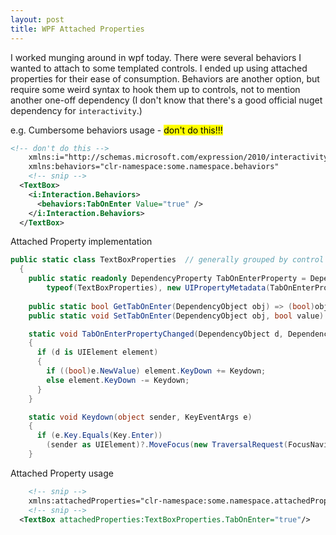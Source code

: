 ```yaml
---
layout: post
title: WPF Attached Properties
---
```


I worked munging around in wpf today.  There were several behaviors I wanted to attach to some templated controls.
I ended up using attached properties for their ease of consumption.
Behaviors are another option, but require some weird syntax to hook them up to controls, not to mention another one-off dependency (I don't know that there's a good official nuget dependency for `interactivity`.)  

e.g. Cumbersome behaviors usage - <mark>don't do this!!!</mark>
```xml
<!-- don't do this -->
    xmlns:i="http://schemas.microsoft.com/expression/2010/interactivity"
    xmlns:behaviors="clr-namespace:some.namespace.behaviors"
    <!-- snip -->
  <TextBox>
    <i:Interaction.Behaviors>
      <behaviors:TabOnEnter Value="true" />
    </i:Interaction.Behaviors>
  </TextBox>
```

Attached Property implementation
```c#
public static class TextBoxProperties  // generally grouped by control type of set of behaviors 
  {
    public static readonly DependencyProperty TabOnEnterProperty = DependencyProperty.RegisterAttached("TabOnEnter", typeof(bool),
        typeof(TextBoxProperties), new UIPropertyMetadata(TabOnEnterPropertyChanged));
    
    public static bool GetTabOnEnter(DependencyObject obj) => (bool)obj.GetValue(TabOnEnterProperty);
    public static void SetTabOnEnter(DependencyObject obj, bool value) => obj.SetValue(TabOnEnterProperty, value);

    static void TabOnEnterPropertyChanged(DependencyObject d, DependencyPropertyChangedEventArgs e)
    {
      if (d is UIElement element)
      {
        if ((bool)e.NewValue) element.KeyDown += Keydown;
        else element.KeyDown -= Keydown;
      }
    }

    static void Keydown(object sender, KeyEventArgs e)
    {
      if (e.Key.Equals(Key.Enter))
        (sender as UIElement)?.MoveFocus(new TraversalRequest(FocusNavigationDirection.Next));
    }
```

Attached Property usage
```xml
    <!-- snip -->
    xmlns:attachedProperties="clr-namespace:some.namespace.attachedProperties"
    <!-- snip -->
  <TextBox attachedProperties:TextBoxProperties.TabOnEnter="true"/>
```
